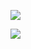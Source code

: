 ![](https://picture-bed-1301848969.cos.ap-shanghai.myqcloud.com/20220701104722.png)

![](https://picture-bed-1301848969.cos.ap-shanghai.myqcloud.com/20220701104835.png)

